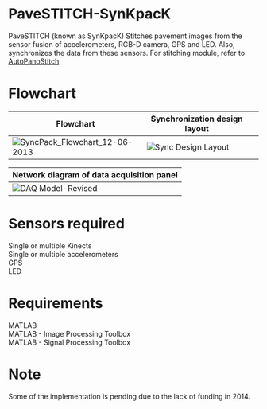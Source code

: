 # PaveSTITCH-SynKpacK
PaveSTITCH (known as SynKpacK) Stitches pavement images from the sensor fusion of accelerometers, RGB-D camera, GPS and LED. Also, synchronizes the data from these sensors. For stitching module, refer to [AutoPanoStitch](https://github.com/preethamam/AutoPanoStitch).

# Flowchart
| Flowchart                                                                                                                               | Synchronization design layout                                                                                                |   |
|-----------------------------------------------------------------------------------------------------------------------------------------|------------------------------------------------------------------------------------------------------------------------------|---|
| ![SyncPack_Flowchart_12-06-2013](https://user-images.githubusercontent.com/28588878/151493854-430000c0-575e-4886-9da5-561cda9ca4a3.png) | ![Sync Design Layout](https://user-images.githubusercontent.com/28588878/151494622-fba76ea0-e514-4130-bbeb-affd1a550242.png) |   |

| Network diagram of data acquisition panel |
| -------------- |
| ![DAQ Model-Revised](https://user-images.githubusercontent.com/28588878/151519521-bc948b85-f4c2-41fe-94dc-7da0064c8456.png) |


# Sensors required
Single or multiple Kinects <br />
Single or multiple accelerometers <br />
GPS <br />
LED <br />

# Requirements
MATLAB <br />
MATLAB - Image Processing Toolbox <br />
MATLAB - Signal Processing Toolbox <br />

# Note
Some of the implementation is pending due to the lack of funding in 2014.

